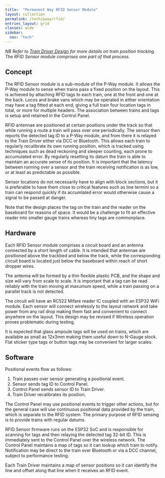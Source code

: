```yaml
---
title:  "Permanent Way RFID Sensor Module"
layout: collection
permalink: /tech/pway/rfid/
entries_layout: grid
classes: wide
sidebar:
  nav: "tech"
---
```


*NB Refer to [Train Driver Design](/tech/train/design) for more details on train
position tracking. The RFID Sensor module comprises one part of that process.*

## Concept

The RFID Sensor module is a sub-module of the P-Way module. It allows the
P-Way module to sense when trains pass a fixed position on the layout. This is
achieved by attaching RFID tags to each train, one at the front and one at the
back. Locos and brake vans which may be operated in either orientation may
have a tag fitted at each end, giving a full train four location tags in
total, or more for multiple headers. The association between trains and tags
is setup and retained in the Control Panel.

RFID antennae are positioned at certain positions under the track so that
while running a route a train will pass over one periodically. The sensor
then reports the detected tag ID to a P-Way module, and from there it is
relayed to the Train Driver either via DCC or Bluetooth. This allows each
train to regularly recalibrate its own running position, which is tracked
using techniques such as dead reckoning and sleeper counting, each prone
to accumulated error. By regularly resetting its datum the train is able to
maintain an accurate sense of its position. It is important that the latency
between running over a sensor and the train receiving notification is as
low, or at least as predictable as possible.

Sensor locations do not necessarily have to align with block sections, but it
is preferable to have them close to critical features such as line termini
so a train can respond quickly if its accumlated error would otherwise cause
a signal to be passed at danger.

Note that the design places the tag on the train and the reader on the
baseboard for reasons of space. It would be a challenge to fit an effective
reader into smaller gauge trains whereas tiny tags are commonplace.

## Hardware

Each RFID Sensor module comprises a circuit board and an antenna connected
by a short length of cable. It is intended that antennae are positioned above
the trackbed and below the track, while the corresponding circuit board is
located just below the baseboard within reach of short dropper wires.

The antenna will be formed by a thin flexible plastic PCB, and the shape and
size will vary from scale to scale. It is important that a tag can be read
reliably with the train moving at maxumum speed, while a train passing on
a parallel track is not detected.

The circuit will have an RC522 Mifare reader IC coupled with an ESP32 WiFi
module. Each sensor will connect wirelessly to the layout network and take
power from any rail drop making them fast and convenient to connect anywhere
on the layout. This design may be revised if Wireless operation proves
problematic during testing.

It is expected that glass ampoule tags will be used on trains, which are
available as small as 12x3mm making them useful down to N-Gauge stock.
Flat sticker type tags or button tags may be convenient for larger scales.

## Software

Positional events flow as follows:

1. Train passes over sensor generating a positional event.
1. Sensor sends tag ID to Control Panel.
1. Control Panel sends sensor ID to Train Driver.
1. Train Driver recalibrates its position.

The Control Panel may use positional events to trigger other actions, but for
the general case will use continuous positional data provided by the train,
which is separate to the RFID system. The primary purpose of RFID sensing is
to provide trains with regular datums.

RFID Sensor firmware runs on the ESP32 SoC and is responsible for scanning for
tags and then relaying the detected tag 32-bit ID. This is immediately sent to
the Control Panel over the wireless network. The Control Panel maintains a map
of tags so it can lookup which train to notify. Notification may be direct to
the train over Bluetooth or via a DCC channel, subject to performance testing.

Each Train Driver maintains a map of sensor positions so it can identify the
line and offset along that line when it receives an RFID event.
